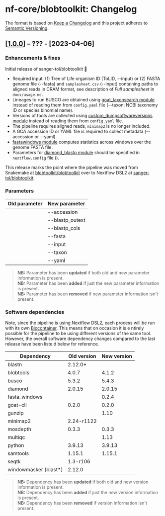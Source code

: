 # nf-core/blobtoolkit: Changelog

The format is based on [Keep a Changelog](https://keepachangelog.com/en/1.0.0/)
and this project adheres to [Semantic Versioning](https://semver.org/spec/v2.0.0.html).

## [[1.0.0](https://github.com/sanger-tol/blobtoolkit/releases/tag/1.0.0)] – ??? - [2023-04-06]

### Enhancements & fixes

Initial release of sanger-tol/blobtoolkit :tada:

+ Required input: (1) Tree of Life organism ID (ToLID, --input) or (2) FASTA genome file (--fasta) and `samplesheet.csv` (--input) containing paths to aligned reads in CRAM format, see description of *Full samplesheet* in `docs/usage.md`.
+ Lineages to run BUSCO are obtained using [goat_taxonsearch module](https://nf-co.re/modules/goat_taxonsearch) instead of reading them from `config.yaml` file (--taxon: NCBI taxonomy ID or species binomial name).
+ Versions of tools are collected using [custom_dumpsoftwareversions module](https://nf-co.re/modules/custom_dumpsoftwareversions) instead of reading them from `config.yaml` file.
+ The pipeline requires aligned reads, `minimap2` is no longer included.
+ A GCA accession ID or YAML file is required to collect metadata (--accession or --yaml).
+ [fastawindows module](https://nf-co.re/modules/fastawindows) computes statistics across windows over the genome FASTA file.
+ Parameters for [diamond_blastp module](https://nf-co.re/modules/diamond_blastp) should be specified in `nextflow.config` file (). 

This release marks the point where the pipeline was moved from Snakemake at [blobtoolkit/blobtoolkit](https://github.com/blobtoolkit/blobtoolkit) over to Nextflow DSL2 at [sanger-tol/blobtoolkit](https://github.com/sanger-tol/blobtoolkit).

### Parameters

| Old parameter | New parameter |
| ------------- | ------------- |
|               | --accession   |
|               | --blastp_outext |
|               | --blastp_cols   |
|               | --fasta       |
|               | --input       |
|               | --taxon       |
|               | --yaml        |

> **NB:** Parameter has been **updated** if both old and new parameter information is present. </br> **NB:** Parameter has been **added** if just the new parameter information
> is present. </br> **NB:** Parameter has been **removed** if new parameter information isn't present.

### Software dependencies

Note, since the pipeline is using Nextflow DSL2, each process will be run with its own [Biocontainer](https://biocontainers.pro/#/registry). This means that on occasion it is e
ntirely possible for the pipeline to be using different versions of the same tool. However, the overall software dependency changes compared to the last release have been liste
d below for reference.

| Dependency | Old version | New version |
| ---------- | ----------- | ----------- |
|blastn      | 2.12.0+     |             |
|blobtools   | 4.0.7       |4.1.2        |
|busco       | 5.3.2       |5.4.3        |
|diamond     | 2.0.15      |2.0.15       |
|fasta_windows |           | 0.2.4       |
|goat-cli    | 0.2.0       |0.2.0        |
|gunzip      |             |1.10         |
|minimap2    | 2.24-r1122  |             |
|mosdepth    | 0.3.3       |0.3.3        |
|multiqc     |             |1.13         |
|python      | 3.9.13      |3.9.13       |
|samtools    | 1.15.1      |1.15.1       |
|seqtk       | 1.3-r106    |             |
|windowmasker (blast*) | 2.12.0   |             |

> **NB:** Dependency has been **updated** if both old and new version information is present. </br> **NB:** Dependency has been **added** if just the new version information is
> present. </br> **NB:** Dependency has been **removed** if version information isn't present.
